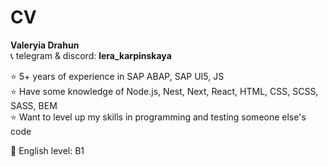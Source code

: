 # CV

**Valeryia Drahun**<br>
📞 telegram & discord: **lera_karpinskaya**

⭐ 5+ years of experience in SAP ABAP, SAP UI5, JS<br>
⭐ Have some knowledge of Node.js, Nest, Next, React, HTML, CSS, SCSS, SASS, BEM<br>
⭐ Want to level up my skills in programming and testing someone else's code<br>

📌 English level: B1
